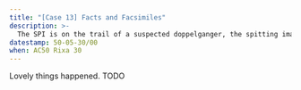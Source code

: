 ```yaml
---
title: "[Case 13] Facts and Facsimiles"
description: >-
  The SPI is on the trail of a suspected doppelganger, the spitting image of one of their former colleagues.
datestamp: 50-05-30/00
when: AC50 Rixa 30
---
```


Lovely things happened. TODO
